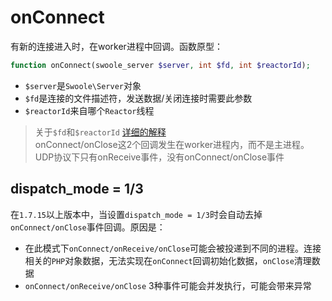 # onConnect

有新的连接进入时，在worker进程中回调。函数原型：
```php
function onConnect(swoole_server $server, int $fd, int $reactorId);
```

* `$server`是`Swoole\Server`对象
* `$fd`是连接的文件描述符，发送数据/关闭连接时需要此参数
* `$reactorId`来自哪个`Reactor`线程

> 关于`$fd`和`$reactorId` [详细的解释](/wiki/page/56.html)  
> onConnect/onClose这2个回调发生在worker进程内，而不是主进程。  
> UDP协议下只有onReceive事件，没有onConnect/onClose事件  

dispatch_mode = 1/3
----
在`1.7.15`以上版本中，当设置`dispatch_mode = 1/3`时会自动去掉`onConnect/onClose`事件回调。原因是：

* 在此模式下`onConnect/onReceive/onClose`可能会被投递到不同的进程。连接相关的`PHP`对象数据，无法实现在`onConnect`回调初始化数据，`onClose`清理数据
* `onConnect/onReceive/onClose` 3种事件可能会并发执行，可能会带来异常

